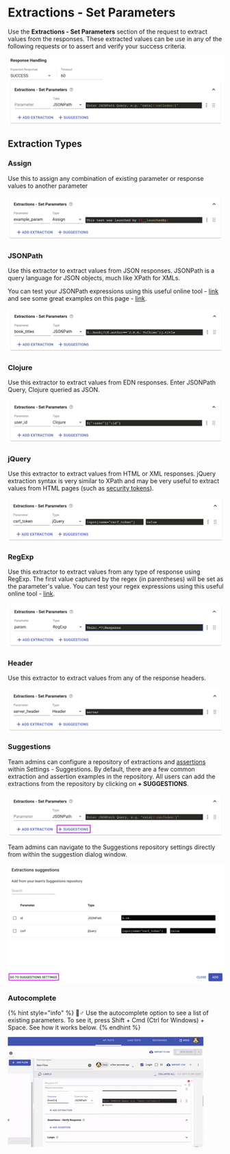 # Extractions - Set Parameters

Use the **Extractions - Set Parameters** section of the request to extract values from the responses. These extracted values can be use in any of the following requests or to assert and verify your success criteria. 

![](../../.gitbook/assets/screen-shot-2021-03-10-at-11.48.41.png)

## Extraction Types

### Assign

Use this to assign any combination of existing parameter or response values to another parameter

![](../../.gitbook/assets/screen-shot-2021-03-10-at-11.51.03.png)

### JSONPath

Use this extractor to extract values from JSON responses. JSONPath is a query language for JSON objects, much like XPath for XMLs.

You can test your JSONPath expressions using this useful online tool - [link](https://jsonpath.com/) and see some great examples on this page - [link](https://goessner.net/articles/JsonPath/index.html#e2).

![](../../.gitbook/assets/screen-shot-2021-03-10-at-11.53.21.png)

### Clojure

Use this extractor to extract values from EDN responses. Enter JSONPath Query, Clojure queried as JSON.

![](../../.gitbook/assets/screen-shot-2021-03-10-at-16.05.16.png)

### jQuery

Use this extractor to extract values from HTML or XML responses. jQuery extraction syntax is very similar to XPath and may be very useful to extract values from HTML pages \(such as [security tokens](https://portswigger.net/web-security/csrf/tokens)\).

![](../../.gitbook/assets/screenshot-2021-03-10t115521.589.png)

### RegExp

Use this extractor to extract values from any type of response using RegExp. The first value captured by the regex \(in parentheses\) will be set as  the parameter's value. You can test your regex expressions using this useful online tool - [link](https://regex101.com/).

![](../../.gitbook/assets/screen-shot-2021-03-10-at-11.59.32.png)

### Header

Use this extractor to extract values from any of the response headers. 

![](../../.gitbook/assets/screen-shot-2021-03-10-at-16.10.35.png)

### Suggestions

Team admins can configure a repository of extractions and [assertions](https://docs.loadmill.com/api-testing/test-suite-editor/assertions) within Settings - Suggestions. By default, there are a few common extraction and assertion examples in the repository. All users can add the extractions from the repository by clicking on **+ SUGGESTIONS**.

![](../../.gitbook/assets/screenshot-2021-03-10t161839.713.png)

Team admins can navigate to the Suggestions repository settings directly from within the suggestion dialog window.

![](../../.gitbook/assets/screenshot-2021-03-10t163055.050.png)

### Autocomplete

{% hint style="info" %}
🧙♂ Use the autocomplete option to see a list of existing parameters. To see it, press Shift + Cmd \(Ctrl for Windows\) + Space. See how it works below.
{% endhint %}

![The Autocomplete option](../../.gitbook/assets/ezgif.com-gif-maker-5-.gif)


